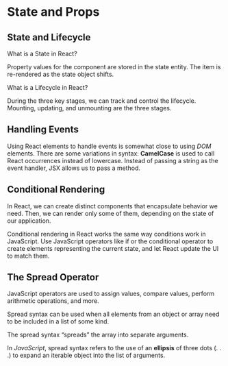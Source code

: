 # State and Props

## State and Lifecycle

What is a State in React?

Property values for the component are stored in the state entity. The item is re-rendered as the state object shifts.

What is a Lifecycle in React?

During the three key stages, we can track and control the lifecycle. Mounting, updating, and unmounting are the three stages.

## Handling Events

Using React elements to handle events is somewhat close to using *DOM* elements. There are some variations in syntax: **CamelCase** is used to call React occurrences instead of lowercase.
Instead of passing a string as the event handler, JSX allows us to pass a method.

## Conditional Rendering

In React, we can create distinct components that encapsulate behavior we need. Then, we can render only some of them, depending on the state of our application.

Conditional rendering in React works the same way conditions work in JavaScript. Use JavaScript operators like if or the conditional operator to create elements representing the current state, and let React update the UI to match them.

## The Spread Operator

JavaScript operators are used to assign values, compare values, perform arithmetic operations, and more.

Spread syntax can be used when all elements from an object or array need to be included in a list of some kind.

The spread syntax “spreads” the array into separate arguments.

In *JavaScript*, spread syntax refers to the use of an **ellipsis** of three dots (. . .) to expand an iterable object into the list of arguments.
